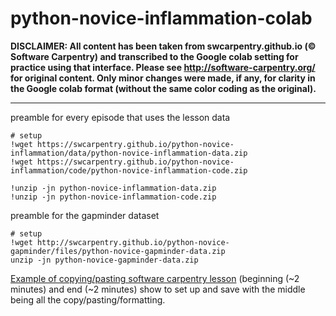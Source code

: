 # python-novice-inflammation-colab

**DISCLAIMER: All content has been taken from swcarpentry.github.io (© Software Carpentry) and transcribed to the Google colab setting for practice using that interface. Please see http://software-carpentry.org/ for original content. Only minor changes were made, if any, for clarity in the Google colab format (without the same color coding as the original).**
______________________________________________________________________






preamble for every episode that uses the lesson data
```
# setup
!wget https://swcarpentry.github.io/python-novice-inflammation/data/python-novice-inflammation-data.zip
!wget https://swcarpentry.github.io/python-novice-inflammation/code/python-novice-inflammation-code.zip

!unzip -jn python-novice-inflammation-data.zip
!unzip -jn python-novice-inflammation-code.zip
```

preamble for the gapminder dataset
```
# setup
!wget http://swcarpentry.github.io/python-novice-gapminder/files/python-novice-gapminder-data.zip
unzip -jn python-novice-gapminder-data.zip
```

[Example of copying/pasting software carpentry lesson](https://youtu.be/HC76t3P2s9A)
(beginning (~2 minutes) and end (~2 minutes) show to set up and save with the middle being all the
copy/pasting/formatting.

